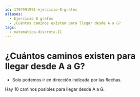 ```yaml
---
id: 1707991991-ejercicio-8-grafos
aliases:
  - Ejercicio 8 grafos
  - ¿Cuántos caminos existen para llegar desde A a G?
tags:
  - matemática-discreta-II
---
```


# ¿Cuántos caminos existen para llegar desde A a G?

- Solo podemos ir en dirección indicada por las flechas.

Hay $10$ caminos posibles para llegar desde A a G.
